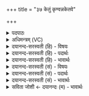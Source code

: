 +++
title = "३७ केतुं कृण्वन्नकेतवे"

+++
<details><summary>पदपाठः</summary>

के॒तुम्। कृ॒ण्वन्। अ॒के॒तवे॑। पेशः॑। म॒र्याः॒। अ॒पे॒शसे॑। सम्। उ॒षद्भि॒रित्यु॒षत्ऽभिः॑। अ॒जा॒य॒थाः॒। ३७।
</details>

<details><summary>अधिमन्त्रम् (VC)</summary>

- विद्वांसो देवता
- मधुच्छन्छा ऋषिः
- गायत्री
- षड्जः
</details>

<details><summary>दयानन्द-सरस्वती (हि) - विषयः</summary>

आप्त लोग कैसे होते हैं, इस विषय को अगले मन्त्र में कहा है ॥
</details>

<details><summary>दयानन्द-सरस्वती (हि) - पदार्थः</summary>

पदार्थान्वयभाषाः -  हे विद्वान् पुरुष ! जैसे (मर्याः) मनुष्य (अपेशसे) जिसके सुवर्ण नहीं है, उसके लिए (पेशः) सुवर्ण को और (अकेतवे) जिस को बुद्धि नहीं है, उसके लिए (केतुम्) बुद्धि को करते हैं, उन (उषद्भिः) होम करनेवाले यजमान पुरुषों के साथ बुद्धि और धन को (कृण्वन्) करते हुए आप (सम्, अजायथाः) सम्यक् प्रसिद्ध हूजिये ॥३७ ॥
</details>

<details><summary>दयानन्द-सरस्वती (हि) - भावार्थः</summary>

भावार्थभाषाः -  इस मन्त्र में वाचकलुप्तोपमालङ्कार है। वे ही आप्तजन हैं जो अपने आत्मा के तुल्य अन्यों का भी सुख चाहते हैं, उन्हीं के सङ्ग से विद्या की प्राप्ति अविद्या की हानि, धन का लाभ और दरिद्रता का विनाश होता है ॥३७ ॥
</details>

<details><summary>दयानन्द-सरस्वती (सं) - विषयः</summary>

आप्ताः कीदृशा इत्याह ॥
</details>

<details><summary>दयानन्द-सरस्वती (सं) - पदार्थः</summary>

पदार्थान्वयभाषाः -  हे विद्वन् ! यथा मर्या अपेशसे पेशोऽकेतवे केतुं कुर्वन्ति, तैरुषद्भिः सह प्रज्ञां श्रियं च कृण्वन् सँस्त्वं समजायथाः ॥३७ ॥
</details>

<details><summary>दयानन्द-सरस्वती (सं) - भावार्थः</summary>

भावार्थभाषाः -  अत्र वाचकलुप्तोपमालङ्कारः। त एव आप्ता ये स्वात्मवदन्येषामपि सुखमिच्छन्ति, तेषामेव सङ्गेन विद्याप्राप्तिरविद्याहानिः, श्रियो लाभो, दरिद्रताया विनाशश्च भवति ॥३७ ॥
</details>

<details><summary>सविता जोशी ← दयानन्दः (म) - भावार्थः</summary>

भावार्थभाषाः -  या मंत्रात वाचकलुप्तोपमालंकार आहे. जे आपल्याप्रमाणे इतरांचे सुखही इच्छितात तेच आप्तजन असतात. त्यांच्यामुळे विद्येची प्राप्ती, अविद्येचा नाश व दारिद्र्य नष्ट होते.
</details>